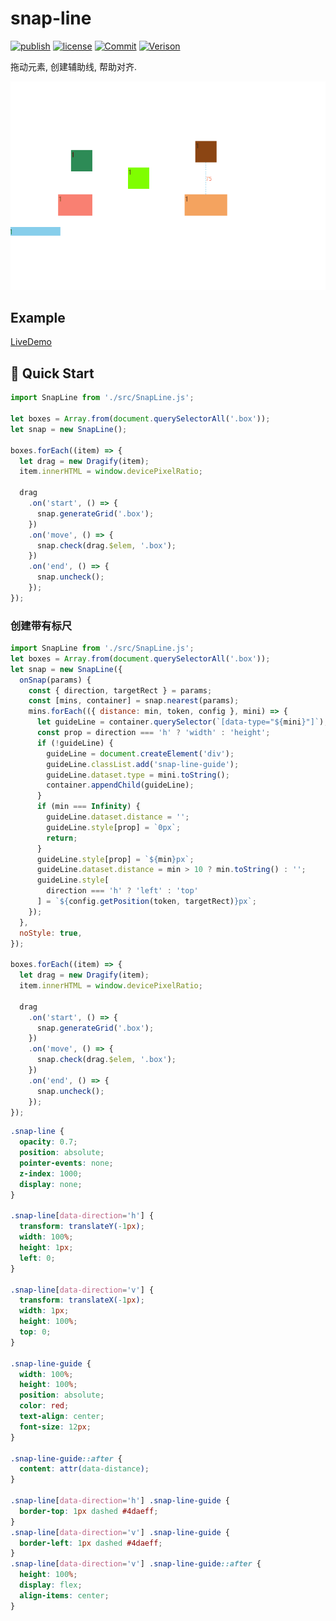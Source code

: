 # snap-line
[![publish](https://github.com/PinghuaZhuang/snap-line/actions/workflows/publish.yml/badge.svg)](https://github.com/PinghuaZhuang/snap-line/actions/workflows/publish.yml) [![license](https://img.shields.io/badge/license-MIT-blue.svg)](https://github.com/PinghuaZhuang/snap-line/blob/master/LICENSE) [![Commit](https://img.shields.io/github/last-commit/pinghuazhuang/snap-line.svg)](https://github.com/PinghuaZhuang/snap-line/commits/master) [![Verison](https://img.shields.io/npm/v/@zstark/snap-line.svg)](https://www.npmjs.com/package/@zstark/snap-line)

拖动元素, 创建辅助线, 帮助对齐.

![](./assets/snapline_example.gif)

## Example

[LiveDemo](TODO)

## 🚀 Quick Start

```javascript
import SnapLine from './src/SnapLine.js';

let boxes = Array.from(document.querySelectorAll('.box'));
let snap = new SnapLine();

boxes.forEach((item) => {
  let drag = new Dragify(item);
  item.innerHTML = window.devicePixelRatio;

  drag
    .on('start', () => {
      snap.generateGrid('.box');
    })
    .on('move', () => {
      snap.check(drag.$elem, '.box');
    })
    .on('end', () => {
      snap.uncheck();
    });
});
```

### 创建带有标尺

```javascript
import SnapLine from './src/SnapLine.js';
let boxes = Array.from(document.querySelectorAll('.box'));
let snap = new SnapLine({
  onSnap(params) {
    const { direction, targetRect } = params;
    const [mins, container] = snap.nearest(params);
    mins.forEach(({ distance: min, token, config }, mini) => {
      let guideLine = container.querySelector(`[data-type="${mini}"]`);
      const prop = direction === 'h' ? 'width' : 'height';
      if (!guideLine) {
        guideLine = document.createElement('div');
        guideLine.classList.add('snap-line-guide');
        guideLine.dataset.type = mini.toString();
        container.appendChild(guideLine);
      }
      if (min === Infinity) {
        guideLine.dataset.distance = '';
        guideLine.style[prop] = `0px`;
        return;
      }
      guideLine.style[prop] = `${min}px`;
      guideLine.dataset.distance = min > 10 ? min.toString() : '';
      guideLine.style[
        direction === 'h' ? 'left' : 'top'
      ] = `${config.getPosition(token, targetRect)}px`;
    });
  },
  noStyle: true,
});

boxes.forEach((item) => {
  let drag = new Dragify(item);
  item.innerHTML = window.devicePixelRatio;

  drag
    .on('start', () => {
      snap.generateGrid('.box');
    })
    .on('move', () => {
      snap.check(drag.$elem, '.box');
    })
    .on('end', () => {
      snap.uncheck();
    });
});
```

```css
.snap-line {
  opacity: 0.7;
  position: absolute;
  pointer-events: none;
  z-index: 1000;
  display: none;
}

.snap-line[data-direction='h'] {
  transform: translateY(-1px);
  width: 100%;
  height: 1px;
  left: 0;
}

.snap-line[data-direction='v'] {
  transform: translateX(-1px);
  width: 1px;
  height: 100%;
  top: 0;
}

.snap-line-guide {
  width: 100%;
  height: 100%;
  position: absolute;
  color: red;
  text-align: center;
  font-size: 12px;
}

.snap-line-guide::after {
  content: attr(data-distance);
}

.snap-line[data-direction='h'] .snap-line-guide {
  border-top: 1px dashed #4daeff;
}
.snap-line[data-direction='v'] .snap-line-guide {
  border-left: 1px dashed #4daeff;
}
.snap-line[data-direction='v'] .snap-line-guide::after {
  height: 100%;
  display: flex;
  align-items: center;
}
```



